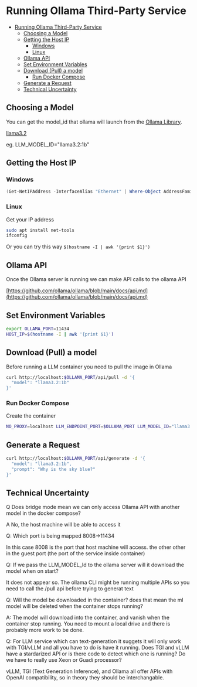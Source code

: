 # Running Ollama Third-Party Service

- [Running Ollama Third-Party Service](#running-ollama-third-party-service)
  - [Choosing a Model](#choosing-a-model)
  - [Getting the Host IP](#getting-the-host-ip)
    - [Windows](#windows)
    - [Linux](#linux)
  - [Ollama API](#ollama-api)
  - [Set Environment Variables](#set-environment-variables)
  - [Download (Pull) a model](#download-pull-a-model)
    - [Run Docker Compose](#run-docker-compose)
  - [Generate a Request](#generate-a-request)
  - [Technical Uncertainty](#technical-uncertainty)

## Choosing a Model

You can get the model_id that ollama will launch from the [Ollama Library](https://ollama.com/library).

[llama3.2](https://ollama.com/library/llama3.2)

eg. LLM_MODEL_ID="llama3.2:1b"

## Getting the Host IP

### Windows

```powershell
(Get-NetIPAddress -InterfaceAlias "Ethernet" | Where-Object AddressFamily -eq IPv4).IPAddress
```

### Linux

Get your IP address

```sh
sudo apt install net-tools
ifconfig
```

Or you can try this way `$(hostname -I | awk '{print $1}')`

## Ollama API

Once the Ollama server is running we can make API calls to the ollama API

[https://github.com/ollama/ollama/blob/main/docs/api.md](https://github.com/ollama/ollama/blob/main/docs/api.md)

## Set Environment Variables

```sh
export OLLAMA_PORT=11434
HOST_IP=$(hostname -I | awk '{print $1}') 
```

## Download (Pull) a model

Before running a LLM container you need to pull the image in Ollama

```sh
curl http://localhost:$OLLAMA_PORT/api/pull -d '{
  "model": "llama3.2:1b"
}'
```

### Run Docker Compose

Create the container

```sh
NO_PROXY=localhost LLM_ENDPOINT_PORT=$OLLAMA_PORT LLM_MODEL_ID="llama3.2:1b" docker compose up
```

## Generate a Request

```sh
curl http://localhost:$OLLAMA_PORT/api/generate -d '{
  "model": "llama3.2:1b",
  "prompt": "Why is the sky blue?"
}'
```

## Technical Uncertainty

Q Does bridge mode mean we can only access Ollama API with another model in the docker compose?

A No, the host machine will be able to access it

Q: Which port is being mapped 8008->11434

In this case 8008 is the port that host machine will access. the other other in the guest port (the port of the service inside container)

Q: If we pass the LLM_MODEL_Id to the ollama server will it download the model when on start?

It does not appear so. The ollama CLI might be running multiple APIs so you need to call the /pull api before trying to generat text

Q: Will the model be downloaded in the container? does that mean the ml model will be deleted when the container stops running?

A: The model will download into the container, and vanish when the container stop running. You need to mount a local drive and there is probably more work to be done.

Q: For LLM service which can text-generation it suggets it will only work with TGI/vLLM and all you have to do is have it running. Does TGI and vLLM have a stardarized API or is there code to detect which one is running? Do we have to really use Xeon or Guadi processor?

vLLM, TGI (Text Generation Inference), and Ollama all offer APIs with OpenAI compatibility, so in theory they should be interchangable.
